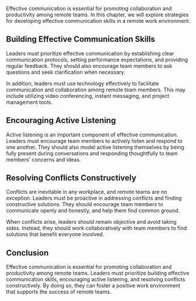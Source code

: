 
Effective communication is essential for promoting collaboration and productivity among remote teams. In this chapter, we will explore strategies for developing effective communication skills in a remote work environment.

Building Effective Communication Skills
---------------------------------------

Leaders must prioritize effective communication by establishing clear communication protocols, setting performance expectations, and providing regular feedback. They should also encourage team members to ask questions and seek clarification when necessary.

In addition, leaders must use technology effectively to facilitate communication and collaboration among remote team members. This may include utilizing video conferencing, instant messaging, and project management tools.

Encouraging Active Listening
----------------------------

Active listening is an important component of effective communication. Leaders must encourage team members to actively listen and respond to one another. They should also model active listening themselves by being fully present during conversations and responding thoughtfully to team members' concerns and ideas.

Resolving Conflicts Constructively
----------------------------------

Conflicts are inevitable in any workplace, and remote teams are no exception. Leaders must be proactive in addressing conflicts and finding constructive solutions. They should encourage team members to communicate openly and honestly, and help them find common ground.

When conflicts arise, leaders should remain objective and avoid taking sides. Instead, they should work collaboratively with team members to find solutions that benefit everyone involved.

Conclusion
----------

Effective communication is essential for promoting collaboration and productivity among remote teams. Leaders must prioritize building effective communication skills, encouraging active listening, and resolving conflicts constructively. By doing so, they can foster a positive work environment that supports the success of remote teams.
